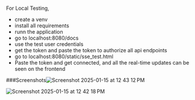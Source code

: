 ###
For Local Testing, 
- create a venv
- install all requirements
- runn the application
- go to localhost:8080/docs
- use the test user credentials
- get the token and paste the token to authorize all api endpoints
- go to localhost:8080/static/sse_test.html
- Paste the token and get connected, and all the real-time updates can be seen on the frontend

###Screenshots![Screenshot 2025-01-15 at 12 43 12 PM](https://github.com/user-attachments/assets/0ae86175-eadc-416c-81c2-c304d2bd3084)

![Screenshot 2025-01-15 at 12 42 18 PM](https://github.com/user-attachments/assets/0af0d476-a240-45ff-b8d5-79ac32c74988)
